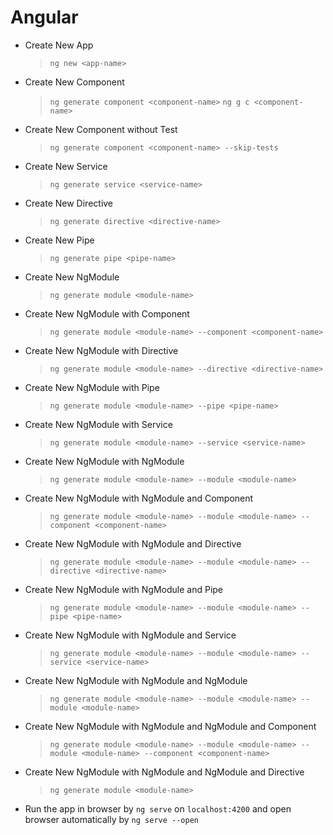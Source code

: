 # Angular

- Create New App
  > `ng new <app-name>`
- Create New Component

  > `ng generate component <component-name>`
  > `ng g c <component-name>`

- Create New Component without Test
  > `ng generate component <component-name> --skip-tests`
- Create New Service
  > `ng generate service <service-name>`
- Create New Directive
  > `ng generate directive <directive-name>`
- Create New Pipe
  > `ng generate pipe <pipe-name>`
- Create New NgModule
  > `ng generate module <module-name>`
- Create New NgModule with Component
  > `ng generate module <module-name> --component <component-name>`
- Create New NgModule with Directive
  > `ng generate module <module-name> --directive <directive-name>`
- Create New NgModule with Pipe
  > `ng generate module <module-name> --pipe <pipe-name>`
- Create New NgModule with Service
  > `ng generate module <module-name> --service <service-name>`
- Create New NgModule with NgModule
  > `ng generate module <module-name> --module <module-name>`
- Create New NgModule with NgModule and Component
  > `ng generate module <module-name> --module <module-name> --component <component-name>`
- Create New NgModule with NgModule and Directive
  > `ng generate module <module-name> --module <module-name> --directive <directive-name>`
- Create New NgModule with NgModule and Pipe
  > `ng generate module <module-name> --module <module-name> --pipe <pipe-name>`
- Create New NgModule with NgModule and Service
  > `ng generate module <module-name> --module <module-name> --service <service-name>`
- Create New NgModule with NgModule and NgModule
  > `ng generate module <module-name> --module <module-name> --module <module-name>`
- Create New NgModule with NgModule and NgModule and Component
  > `ng generate module <module-name> --module <module-name> --module <module-name> --component <component-name>`
- Create New NgModule with NgModule and NgModule and Directive
  > `ng generate module <module-name>`
- Run the app in browser by `ng serve` on `localhost:4200` and open browser automatically by `ng serve --open`
